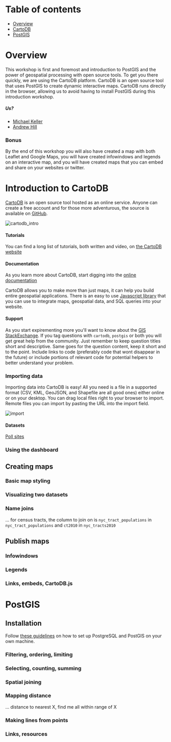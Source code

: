 # Table of contents
* [Overview](!overview)
* [CartoDB](!introduction-to-cartodb)
* [PostGIS](!postgis)

# Overview

This workshop is first and foremost and introduction to PostGIS and the power of geospatial processing with open source tools. To get you there quickly, we are using the CartoDB platform. CartoDB is an open source tool that uses PostGIS to create dynamic interactive maps. CartoDB runs directly in the browser, allowing us to avoid having to install PostGIS during this introduction workshop.

##### Us?

* [Michael Keller](https://twitter.com/mhkeller)
* [Andrew Hill](https://twitter.com/andrewxhill)

### Bonus

By the end of this workshop you will also have created a map with both Leaflet and Google Maps, you will have created infowindows and legends on an interactive map, and you will have created maps that you can embed and share on your websites or twitter.

# Introduction to CartoDB

[CartoDB](http://cartodb.com) is an open source tool hosted as an online service. Anyone can create a free account and for those more adventurous, the source is available on [GitHub](http://github.com/CartoDB/CartoDB).

![cartodb_intro](http://csvsoundsystem.github.io/nicar-cartodb-postgis/assets/gifs/cartodb_intro.gif)

#### Tutorials

You can find a long list of tutorials, both written and video, on [the CartoDB website](http://developers.cartodb.com/tutorials.html)

#### Documentation

As you learn more about CartoDB, start digging into the [online documentation](http://developers.cartodb.com/documentation/apis-overview.html)

CartoDB allows you to make more than just maps, it can help you build entire geospatial applications. There is an easy to use [Javascript library](http://developers.cartodb.com/documentation/cartodb-js.html) that you can use to integrate maps, geospatial data, and SQL queries into your website. 

#### Support

As you start expirementing more you'll want to know about the [GIS StackExchange](http://gis.stackexchange.com/questions/tagged/cartodb). If you tag questions with ```cartodb```, ```postgis``` or both you will get great help from the community. Just remember to keep question titles short and descriptive. Same goes for the question content, keep it short and to the point. Include links to code (preferably code that wont disappear in the future) or include portions of relevant code for potential helpers to better understand your problem.

### Importing data

Importing data into CartoDB is easy! All you need is a file in a supported format (CSV, KML, GeoJSON, and Shapefile are all good ones) either online or on your desktop. You can drag local files right to your browser to import. Remote files you can import by pasting the URL into the import field.

![import](http://csvsoundsystem.github.io/nicar-cartodb-postgis/assets/gifs/import.gif)

#### Datasets

[Poll sites](http://csvsoundsystem.github.io/nicar-cartodb-postgis/data/poll_sites.zip)

### Using the dashboard

## Creating maps

### Basic map styling

### Visualizing two datasets

### Name joins

... for census tracts, the column to join on is `nyc_tract_populations` in `nyc_tract_populations` and `ct2010` in `nyc_tracts2010`

## Publish maps

### Infowindows

### Legends

### Links, embeds, CartoDB.js

# PostGIS

## Installation

Follow [these guidelines](https://github.com/csvsoundsystem/nicar-cartodb-postgis/blob/gh-pages/SETUP.md#installing-postgis-locally) on how to set up PostgreSQL and PostGIS on your own machine.

### Filtering, ordering, limiting

### Selecting, counting, summing

### Spatial joining

### Mapping distance

... distance to nearest X, find me all within range of X

### Making lines from points

### Links, resources

